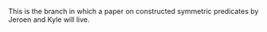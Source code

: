 This is the branch in which a paper on constructed symmetric predicates by Jeroen and Kyle will live.
